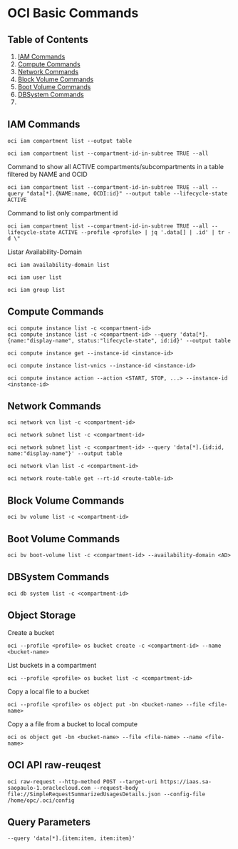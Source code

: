 # OCI Basic Commands

## Table of Contents

1. [IAM Commands](#iam-commands)
2. [Compute Commands](#compute-commands)
3. [Network Commands](#network-commands)
4. [Block Volume Commands](#block-volume-commands)
5. [Boot Volume Commands](#boot-volume-commands)
6. [DBSystem Commands](#dbsystem-commands)
7. 

## IAM Commands
```
oci iam compartment list --output table
```
```
oci iam compartment list --compartment-id-in-subtree TRUE --all
```
Command to show all ACTIVE compartments/subcompartments in a table filtered by NAME and OCID
```
oci iam compartment list --compartment-id-in-subtree TRUE --all --query "data[*].{NAME:name, OCDI:id}" --output table --lifecycle-state ACTIVE
```
Command to list only compartment id
```
oci iam compartment list --compartment-id-in-subtree TRUE --all --lifecycle-state ACTIVE --profile <profile> | jq '.data[] | .id' | tr -d \"
```
Listar Availability-Domain
```
oci iam availability-domain list
```
```
oci iam user list
```
```
oci iam group list
```
## Compute Commands
```
oci compute instance list -c <compartment-id>
oci compute instance list -c <compartment-id> --query 'data[*].{name:"display-name", status:"lifecycle-state", id:id}' --output table
```
```
oci compute instance get --instance-id <instance-id>
```
```
oci compute instance list-vnics --instance-id <instance-id>
```
```
oci compute instance action --action <START, STOP, ...> --instance-id <instance-id>
```
## Network Commands
```
oci network vcn list -c <compartment-id>
```
```
oci network subnet list -c <compartment-id>
```
```
oci network subnet list -c <compartment-id> --query 'data[*].{id:id, name:"display-name"}' --output table
```
```
oci network vlan list -c <compartment-id>
```
```
oci network route-table get --rt-id <route-table-id>
```
## Block Volume Commands
```
oci bv volume list -c <compartment-id>
```
## Boot Volume Commands
```
oci bv boot-volume list -c <compartment-id> --availability-domain <AD>
```
## DBSystem Commands
```
oci db system list -c <compartment-id>
```
## Object Storage
Create a bucket
```
oci --profile <profile> os bucket create -c <compartment-id> --name <bucket-name>
```
List buckets in a compartment
```
oci --profile <profile> os bucket list -c <compartment-id>
```
Copy a local file to a bucket
```
oci --profile <profile> os object put -bn <bucket-name> --file <file-name>
```
Copy a a file from a bucket to local compute
```
oci os object get -bn <bucket-name> --file <file-name> --name <file-name>
```
## OCI API raw-reuqest
```
oci raw-request --http-method POST --target-uri https://iaas.sa-saopaulo-1.oraclecloud.com --request-body file://SimpleRequestSummarizedUsagesDetails.json --config-file /home/opc/.oci/config
```
## Query Parameters
```
--query 'data[*].{item:item, item:item}'
```
